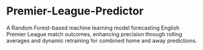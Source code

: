 # Premier-League-Predictor
A Random Forest-based machine learning model forecasting English Premier League match outcomes, enhancing precision through rolling averages and dynamic retraining for combined home and away predictions.
